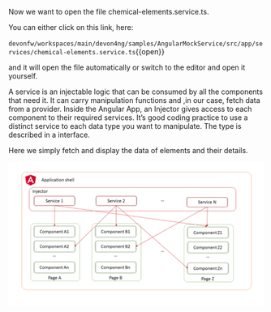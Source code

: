 Now we want to open the file chemical-elements.service.ts. 

You can either click on this link, here: 

`devonfw/workspaces/main/devon4ng/samples/AngularMockService/src/app/services/chemical-elements.service.ts`{{open}}

and it will open the file automatically or switch to the editor and open it yourself. 

A service is an injectable logic that can be consumed by all the components that need it. It can carry manipulation functions and ,in our case, fetch data from a provider.
Inside the Angular App, an Injector gives access to each component to their required services. It’s good coding practice to use a distinct service to each data type you want to manipulate. The type is described in a interface.

Here we simply fetch and display the data of elements and their details.

![architecture.png](./assets/architecture.png)



